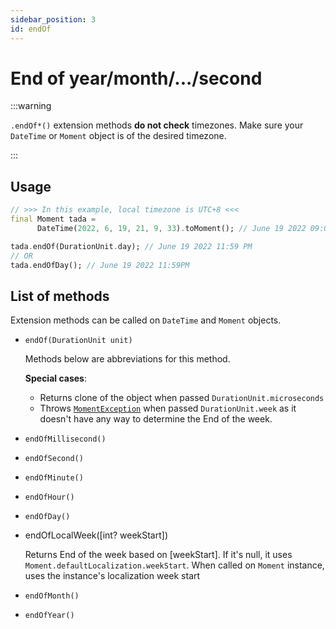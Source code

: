 ```yaml
---
sidebar_position: 3
id: endOf
---
```


# End of year/month/.../second

:::warning

`.endOf*()` extension methods **do not check** timezones. Make sure your
`DateTime` or `Moment` object is of the desired timezone.

:::

## Usage

```dart
// >>> In this example, local timezone is UTC+8 <<<
final Moment tada =
      DateTime(2022, 6, 19, 21, 9, 33).toMoment(); // June 19 2022 09:09 PM

tada.endOf(DurationUnit.day); // June 19 2022 11:59 PM
// OR
tada.endOfDay(); // June 19 2022 11:59PM
```

## List of methods

Extension methods can be called on `DateTime` and `Moment` objects.

* `endOf(DurationUnit unit)`

    Methods below are abbreviations for this method.

    **Special cases**:

  * Returns clone of the object when passed `DurationUnit.microseconds`
  * Throws [`MomentException`](https://pub.dev/documentation/moment_dart/0.17.5/moment_dart/MomentException-class.html)
    when passed `DurationUnit.week` as it doesn't have any way to determine the
    End of the week.

* `endOfMillisecond()`
* `endOfSecond()`
* `endOfMinute()`
* `endOfHour()`
* `endOfDay()`

* endOfLocalWeek([int? weekStart])

    Returns End of the week based on [weekStart]. If it's null, it uses `Moment.defaultLocalization.weekStart`.
    When called on `Moment` instance, uses the instance's localization week start

* `endOfMonth()`
* `endOfYear()`
